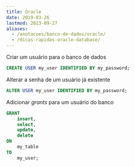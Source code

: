 ```yaml
---
title: Oracle
date: 2019-03-26
lastmod: 2023-09-27
aliases:
  - /anotacoes/banco-de-dados/oracle/
  - /dicas-rapidas-oracle-database/
---
```

Criar um usuário para o banco de dados
```sql
CREATE USER my_user IDENTIFIED BY my_password;
```


Alterar a senha de um usuário já existente
```sql
ALTER USER my_user IDENTIFIED BY my_password;
```


Adicionar _grants_ para um usuário do banco
```sql
GRANT
    insert,
    select,
    update,
    delete
ON
    my_table
TO
    my_user;
```
